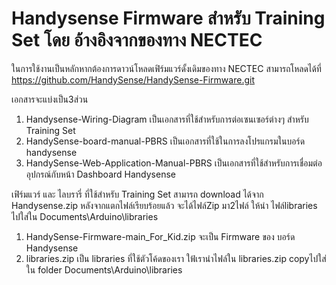 # Handysense Firmware สำหรับ Training Set โดย อ้างอิงจากของทาง NECTEC 
ในการใช้งานเป็นหลักหากต้องการดาวน์โหลดเฟิร์มแวร์ดั้งเดิมของทาง NECTEC สามารถโหลดได้ที่ https://github.com/HandySense/HandySense-Firmware.git

เอกสารจะแบ่งเป็น3ส่วน

1. Handysense-Wiring-Diagram เป็นเอกสารที่ใช้สำหรับการต่อเซนเซอร์ต่างๆ สำหรับ Training Set
2. HandySense-board-manual-PBRS  เป็นเอกสารที่ใช้ในการลงโปรแกรมในบอร์ด handysense
3. HandySense-Web-Application-Manual-PBRS  เป็นเอกสารที่ใช้สำหรับการเชื่อมต่ออุปกรณ์กับหน้า Dashboard Handysense

เฟิร์มแวร์ และ ไลบรารี่ ที่ใช้สำหรับ Training Set สามารถ download ได้จาก Handysense.zip
หลังจากแตกไฟล์เรียบร้อยแล้ว จะได้ไฟล์Zip มา2ไฟล์   ให้นำ ไฟล์libraries ไปใส่ใน Documents\Arduino\libraries

1. HandySense-Firmware-main_For_Kid.zip จะเป็น Firmware ของ บอร์ด Handysense
2. libraries.zip เป็น libraries ที่ใช้ตัวโค้ดของเรา ใฟ้เรานำไฟล์ใน libraries.zip copyไปใส่ใน folder  Documents\Arduino\libraries



